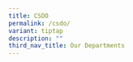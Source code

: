 ```yaml
---
title: CSDO
permalink: /csdo/
variant: tiptap
description: ""
third_nav_title: Our Departments
---
```


